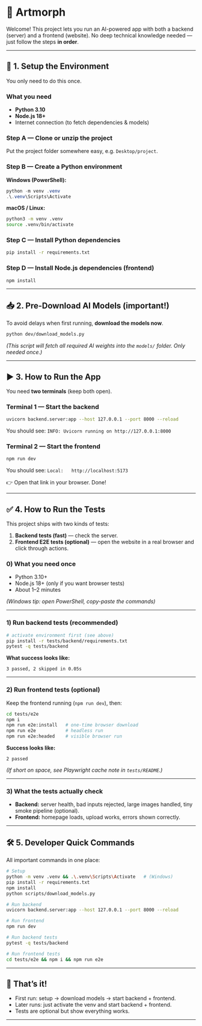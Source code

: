 # 🎨 Artmorph

Welcome! This project lets you run an AI-powered app with both a backend (server) and a frontend (website).
No deep technical knowledge needed — just follow the steps **in order**.

---

## 🚀 1. Setup the Environment

You only need to do this once.

### What you need

* **Python 3.10**
* **Node.js 18+**
* Internet connection (to fetch dependencies & models)

### Step A — Clone or unzip the project

Put the project folder somewhere easy, e.g. `Desktop/project`.

### Step B — Create a Python environment

**Windows (PowerShell):**

```powershell
python -m venv .venv
.\.venv\Scripts\Activate
```

**macOS / Linux:**

```bash
python3 -m venv .venv
source .venv/bin/activate
```

### Step C — Install Python dependencies

```bash
pip install -r requirements.txt
```

### Step D — Install Node.js dependencies (frontend)

```bash
npm install
```

---

## 📥 2. Pre-Download AI Models (important!)

To avoid delays when first running, **download the models now**.

```bash
python dev/download_models.py
```

*(This script will fetch all required AI weights into the `models/` folder. Only needed once.)*

---

## ▶️ 3. How to Run the App

You need **two terminals** (keep both open).

### Terminal 1 — Start the backend

```bash
uvicorn backend.server:app --host 127.0.0.1 --port 8000 --reload
```

You should see:
`INFO: Uvicorn running on http://127.0.0.1:8000`

### Terminal 2 — Start the frontend

```bash
npm run dev
```

You should see:
`Local:   http://localhost:5173`

👉 Open that link in your browser. Done!

---

## ✅ 4. How to Run the Tests

This project ships with two kinds of tests:

1. **Backend tests (fast)** — check the server.
2. **Frontend E2E tests (optional)** — open the website in a real browser and click through actions.

### 0) What you need once

* Python 3.10+
* Node.js 18+ (only if you want browser tests)
* About 1–2 minutes

*(Windows tip: open PowerShell, copy-paste the commands)*

---

### 1) Run backend tests (recommended)

```bash
# activate environment first (see above)
pip install -r tests/backend/requirements.txt
pytest -q tests/backend
```

**What success looks like:**

```
3 passed, 2 skipped in 0.05s
```

---

### 2) Run frontend tests (optional)

Keep the frontend running (`npm run dev`), then:

```bash
cd tests/e2e
npm i
npm run e2e:install   # one-time browser download
npm run e2e           # headless run
npm run e2e:headed    # visible browser run
```

**Success looks like:**

```
2 passed
```

*(If short on space, see Playwright cache note in `tests/README`.)*

---

### 3) What the tests actually check

* **Backend:** server health, bad inputs rejected, large images handled, tiny smoke pipeline (optional).
* **Frontend:** homepage loads, upload works, errors shown correctly.

---

## 🛠 5. Developer Quick Commands

All important commands in one place:

```bash
# Setup
python -m venv .venv && .\.venv\Scripts\Activate   # (Windows)
pip install -r requirements.txt
npm install
python scripts/download_models.py

# Run backend
uvicorn backend.server:app --host 127.0.0.1 --port 8000 --reload

# Run frontend
npm run dev

# Run backend tests
pytest -q tests/backend

# Run frontend tests
cd tests/e2e && npm i && npm run e2e
```

---

## 🎯 That’s it!

* First run: setup → download models → start backend + frontend.
* Later runs: just activate the venv and start backend + frontend.
* Tests are optional but show everything works.

---
